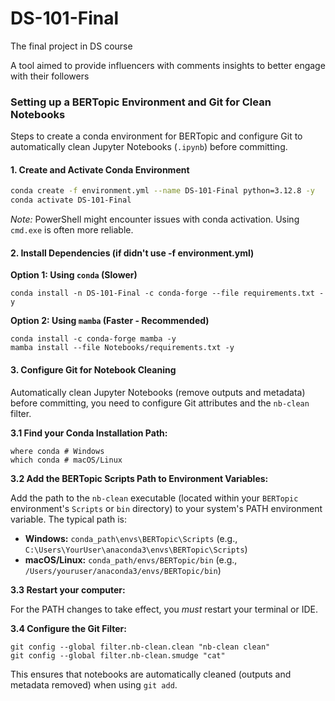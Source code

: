 # DS-101-Final
The final project in DS course


A tool aimed to provide influencers with comments insights to better engage with their followers

### Setting up a BERTopic Environment and Git for Clean Notebooks

Steps to create a conda environment for BERTopic and configure Git to automatically clean Jupyter Notebooks (`.ipynb`) before committing.

#### 1. Create and Activate Conda Environment

```bash
conda create -f environment.yml --name DS-101-Final python=3.12.8 -y
conda activate DS-101-Final
```

_Note:_ PowerShell might encounter issues with conda activation. Using `cmd.exe` is often more reliable.

#### 2. Install Dependencies (if didn't use -f environment.yml)

**Option 1: Using `conda` (Slower)**

```
conda install -n DS-101-Final -c conda-forge --file requirements.txt -y
```

**Option 2: Using `mamba` (Faster - Recommended)**

```
conda install -c conda-forge mamba -y
mamba install --file Notebooks/requirements.txt -y
```

#### 3. Configure Git for Notebook Cleaning

Automatically clean Jupyter Notebooks (remove outputs and metadata) before committing, you need to configure Git attributes and the `nb-clean` filter.

**3.1 Find your Conda Installation Path:**

```
where conda # Windows
which conda # macOS/Linux
```

**3.2 Add the BERTopic Scripts Path to Environment Variables:**

Add the path to the `nb-clean` executable (located within your `BERTopic` environment's `Scripts` or `bin` directory) to your system's PATH environment variable. The typical path is:

- **Windows:** `conda_path\envs\BERTopic\Scripts` (e.g., `C:\Users\YourUser\anaconda3\envs\BERTopic\Scripts`)
- **macOS/Linux:** `conda_path/envs/BERTopic/bin` (e.g., `/Users/youruser/anaconda3/envs/BERTopic/bin`)

**3.3 Restart your computer:**

For the PATH changes to take effect, you _must_ restart your terminal or IDE.

**3.4 Configure the Git Filter:**

```
git config --global filter.nb-clean.clean "nb-clean clean"
git config --global filter.nb-clean.smudge "cat"
```

This ensures that notebooks are automatically cleaned (outputs and metadata removed) when using `git add`.
